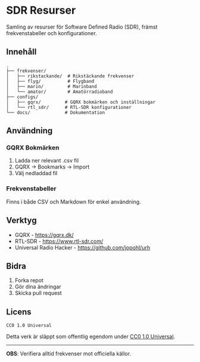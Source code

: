 # SDR Resurser

Samling av resurser för Software Defined Radio (SDR), främst frekvenstabeller och konfigurationer.

## Innehåll

```
.
├── frekvenser/
│   ├── rikstackande/  # Rikstäckande frekvenser
│   ├── flyg/          # Flygband
│   ├── marin/         # Marinband
│   └── amator/        # Amatörradioband
├── configs/
│   ├── gqrx/         # GQRX bokmärken och inställningar
│   └── rtl_sdr/      # RTL-SDR konfigurationer
└── docs/             # Dokumentation
```

## Användning

### GQRX Bokmärken
1. Ladda ner relevant .csv fil
2. GQRX -> Bookmarks -> Import
3. Välj nedladdad fil

### Frekvenstabeller
Finns i både CSV och Markdown för enkel användning.

## Verktyg

- GQRX - https://gqrx.dk/
- RTL-SDR - https://www.rtl-sdr.com/
- Universal Radio Hacker - https://github.com/jopohl/urh

## Bidra

1. Forka repot
2. Gör dina ändringar
3. Skicka pull request

## Licens

```
CC0 1.0 Universal
```

Detta verk är släppt som offentlig egendom under [CC0 1.0 Universal](https://creativecommons.org/publicdomain/zero/1.0/deed.sv).

---

**OBS**: Verifiera alltid frekvenser mot officiella källor.
